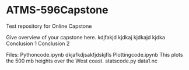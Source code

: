 # ATMS-596Capstone
Test repository for Online Capstone

Give overview of your capstone here. kdjfakjd
kjdkaj
kjdkajd
kjdka
Conclusion 1
Conclusion 2

Files:
Pythoncode.ipynb  dkjafkdjsakfjdskjfls
Plottingcode.ipynb This plots the 500 mb heights over the West coast.
statscode.py
data1.nc
